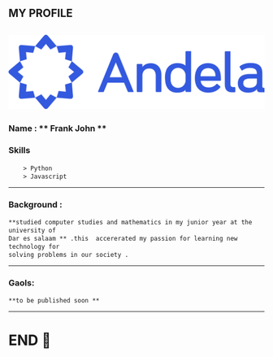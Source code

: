 ## MY PROFILE
![alt logo!](Andela.png)
---
### Name : ** Frank John **

### Skills 
		> Python 
		> Javascript

---

### Background :
	**studied computer studies and mathematics in my junior year at the university of 
	Dar es salaam ** .this  accererated my passion for learning new technology for 
	solving problems in our society .

---

### Gaols:
	**to be published soon **
---

# END  :stars:
